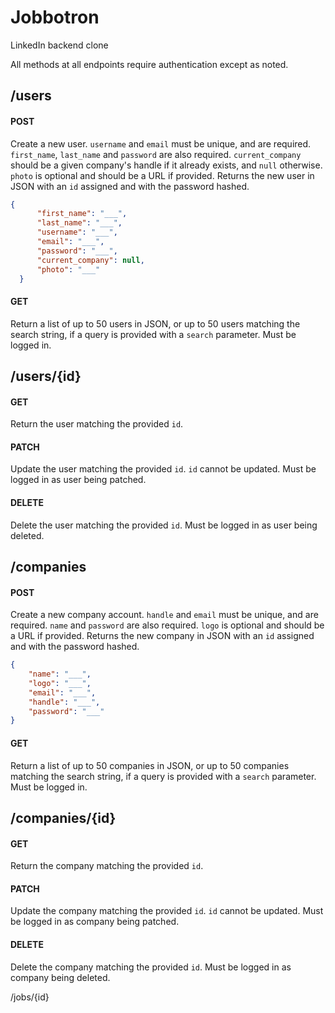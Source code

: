 # Jobbotron
LinkedIn backend clone

All methods at all endpoints require authentication except as noted.

## /users

#### POST
Create a new user. <code>username</code> and <code>email</code> must be unique, and are required. <code>first_name</code>, <code>last_name</code> and <code>password</code> are also required. <code>current_company</code> should be a given company's handle if it already exists, and <code>null</code> otherwise. <code>photo</code> is optional and should be a URL if provided. Returns the new user in JSON with an <code>id</code> assigned and with the password hashed.

```json
{
      "first_name": "___",
      "last_name": "___",
      "username": "___",
      "email": "___",
      "password": "___",
      "current_company": null,
      "photo": "___"
  }
```

#### GET
Return a list of up to 50 users in JSON, or up to 50 users matching the search string, if a query is provided with a <code>search</code> parameter. Must be logged in.

## /users/{id}

#### GET
Return the user matching the provided <code>id</code>.

#### PATCH
Update the user matching the provided <code>id</code>. <code>id</code> cannot be updated. Must be logged in as user being patched.

#### DELETE
Delete the user matching the provided <code>id</code>. Must be logged in as user being deleted.

## /companies

#### POST
Create a new company account. <code>handle</code> and <code>email</code> must be unique, and are required. <code>name</code> and <code>password</code> are also required. <code>logo</code> is optional and should be a URL if provided. Returns the new company in JSON with an <code>id</code> assigned and with the password hashed.

```json
{
	"name": "___",
	"logo": "___",
	"email": "___",
	"handle": "___",
	"password": "___"
}
```

#### GET
Return a list of up to 50 companies in JSON, or up to 50 companies matching the search string, if a query is provided with a <code>search</code> parameter. Must be logged in.

## /companies/{id}

#### GET
Return the company matching the provided <code>id</code>.

#### PATCH
Update the company matching the provided <code>id</code>. <code>id</code> cannot be updated. Must be logged in as company being patched.

#### DELETE
Delete the company matching the provided <code>id</code>. Must be logged in as company being deleted.


/jobs/{id}
